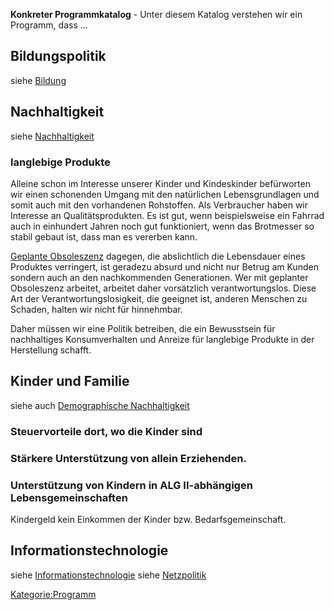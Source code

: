 **Konkreter Programmkatalog** - Unter diesem Katalog verstehen wir ein
Programm, dass ...

Bildungspolitik
---------------

siehe [Bildung](/wiki/Bildung "wikilink")

Nachhaltigkeit
--------------

siehe [Nachhaltigkeit](/wiki/Nachhaltigkeit "wikilink")

### langlebige Produkte

Alleine schon im Interesse unserer Kinder und Kindeskinder befürworten
wir einen schonenden Umgang mit den natürlichen Lebensgrundlagen und
somit auch mit den vorhandenen Rohstoffen. Als Verbraucher haben wir
Interesse an Qualitätsprodukten. Es ist gut, wenn beispielsweise ein
Fahrrad auch in einhundert Jahren noch gut funktioniert, wenn das
Brotmesser so stabil gebaut ist, dass man es vererben kann.

[Geplante
Obsoleszenz](https://de.wikipedia.org/wiki/Geplante_Obsoleszenz)
dagegen, die abslichtlich die Lebensdauer eines Produktes verringert,
ist geradezu absurd und nicht nur Betrug am Kunden sondern auch an den
nachkommenden Generationen. Wer mit geplanter Obsoleszenz arbeitet,
arbeitet daher vorsätzlich verantwortungslos. Diese Art der
Verantwortungslosigkeit, die geeignet ist, anderen Menschen zu Schaden,
halten wir nicht für hinnehmbar.

Daher müssen wir eine Politik betreiben, die ein Bewusstsein für
nachhaltiges Konsumverhalten und Anreize für langlebige Produkte in der
Herstellung schafft.

Kinder und Familie
------------------

siehe auch [Demographische
Nachhaltigkeit](/wiki/Demographische_Nachhaltigkeit "wikilink")

### Steuervorteile dort, wo die Kinder sind

### Stärkere Unterstützung von allein Erziehenden.

### Unterstützung von Kindern in ALG II-abhängigen Lebensgemeinschaften

Kindergeld kein Einkommen der Kinder bzw. Bedarfsgemeinschaft.

Informationstechnologie
-----------------------

siehe [Informationstechnologie](/wiki/Informationstechnologie "wikilink")
siehe [Netzpolitik](/wiki/Netzpolitik "wikilink")

<Kategorie:Programm>
